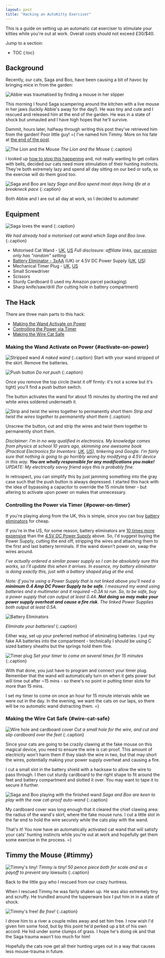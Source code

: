 ```yaml
---
layout: post
title: "Hacking an AutoKitty Exerciser"
---
```


This is a guide on setting up an automatic cat exerciser to stimulate your kitties while you're out at work. Overall costs should not exceed £30/$40.

Jump to a section:

* TOC
{:toc}

## Background
Recently, our cats, Saga and Boo, have been causing a bit of havoc by bringing mice in from the garden:

![Abbie was traumatised by finding a mouse in her slipper](/images/autokitty/mousetrauma.png)

This morning I found Saga scampering around the kitchen with a live mouse in her jaws (luckily Abbie's away for the day!). He was tiny and cute and I rescued and released him at the end of the garden. He was in a state of shock but unmauled and I have high hopes that he'll survive.

Dammit, hours later, halfway through writing this post they've retrieved him from the garden! Poor little guy! =( I've named him Timmy. More on his fate at [the end of the post](#timmy).

![The Lion and the Mouse](/images/autokitty/sagamouse.jpg)
*The Lion and the Mouse* 
{:.caption}

I looked up [how to stop this happening](https://www.pet-happy.com/why-is-your-cat-bringing-mice-home/) and, not really wanting to get collars with bells, decided our cats need more stimulation of their hunting instincts. They're both extremely lazy and spend all day sitting on our bed or sofa, so the exercise will do them good too.

![Saga and Boo are lazy](/images/autokitty/catyinyang.jpg)
*Saga and Boo spend most days living life at a breakneck pace*
{:.caption}

Both Abbie and I are out all day at work, so I decided to automate!

## Equipment
![Saga loves the wand](/images/autokitty/sagawand.5fps.gif)
{:.caption}

*We had already had a motorised cat wand which Saga and Boo love.*
{:.caption}

* Motorised Cat Wand - [UK](https://www.amazon.co.uk/gp/product/B01EH6RDR0/ref=as_li_tl?ie=UTF8&camp=1634&creative=6738&creativeASIN=B01EH6RDR0&linkCode=as2&tag=oreills-21), [US](https://www.amazon.com/gp/product/B01EH6RDR0/ref=as_li_qf_sp_asin_il_tl?ie=UTF8&tag=oreillsus-20&camp=1789&creative=9325&linkCode=as2&creativeASIN=B01EH6RDR0&linkId=8875599c24e3af0ab4c8a5f5c7e9afe1) *Full disclosure: affiliate links, [our version](https://www.amazon.co.uk/gp/product/B01A4QI5AG/ref=od_aui_detailpages00?ie=UTF8&psc=1) only has "random" setting*
* [Battery Eliminator - 3xAA](https://www.amazon.co.uk/gp/product/B01MAWHOPM/ref=as_li_tl?ie=UTF8&camp=1634&creative=6738&creativeASIN=B01MAWHOPM&linkCode=as2&tag=oreills-21) (UK) or 4.5V DC Power Supply ([UK](https://www.amazon.co.uk/gp/product/B0012Y2NMG/ref=as_li_qf_sp_asin_il_tl?ie=UTF8&camp=1634&creative=6738&creativeASIN=B0012Y2NMG&linkCode=as2&tag=oreills-21), [US](https://www.amazon.com/gp/product/B00KCPBEUI/ref=as_li_qf_sp_asin_il_tl?ie=UTF8&tag=oreillsus-20&camp=1789&creative=9325&linkCode=as2&creativeASIN=B00KCPBEUI&linkId=978ed505ef4cc11a047ff024a3b21271))
* Mechanical Timer Plug - [UK](https://www.amazon.co.uk/gp/product/B00GP1RQVY/ref=as_li_tl?ie=UTF8&camp=1634&creative=6738&creativeASIN=B00GP1RQVY&linkCode=as2&tag=oreills-21), [US](https://www.amazon.com/gp/product/B006LYHED0/ref=as_li_qf_sp_asin_il_tl?ie=UTF8&tag=oreillsus-20&camp=1789&creative=9325&linkCode=as2&creativeASIN=B006LYHED0&linkId=14abb99efafdf0bad4e9cf09c92b40d5)
* Small Screwdriver
* Scissors
* Sturdy Cardboard (I used my Amazon parcel packaging)
* Sharp knife/saw/drill (for cutting hole in battery compartment)

## The Hack
There are three main parts to this hack:

* [Making the Wand Activate on Power](#activate-on-power)
* [Controlling the Power via Timer](#power-on-timer)
* [Making the Wire Cat Safe](#wire-cat-safe)

### Making the Wand Activate on Power {#activate-on-power}
![Stripped wand](/images/autokitty/start.jpg)
*A naked wand* 
{:.caption}
Start with your wand stripped of the skirt. Remove the batteries.

![Push button](/images/autokitty/pushbutton.jpg)
*Do not push* 
{:.caption}

Once you remove the top circle (twist it off firmly: it's not a screw but it's tight) you'll find a push button switch.

The button activates the wand for about 15 minutes by shorting the red and white wires soldered underneath it.

![Strip and twist the wires together to permanently short them](/images/autokitty/wiresshorted.jpg)
*Strip and twist the wires together to permanently short them*
{:.caption}

Unscrew the button, cut and strip the wires and twist them together to permanently short them.

*Disclaimer: I'm in no way qualified in electronics. My knowledge comes from physics at school 10 years ago, skimming one awesome book (Practical Electronics for Inventors: [UK](https://www.amazon.co.uk/gp/product/1259587541/ref=as_li_tl?ie=UTF8&camp=1634&creative=6738&creativeASIN=1259587541&linkCode=as2&tag=oreills-21), [US](https://www.amazon.com/gp/product/1259587541/ref=as_li_qf_sp_asin_il_tl?ie=UTF8&tag=oreillsus-20&camp=1789&creative=9325&linkCode=as2&creativeASIN=1259587541&linkId=c3fbf1d7cd20eb660066fc3eba0d6cda)), tinkering and Google. I'm fairly sure that nothing is going to go horribly wrong by modifying a 4.5V device in this way. **You are wholly responsible for any modifications you make!** UPDATE: My electrically savvy friend says this is probably fine.*

In retrospect, you can simplify this by just jamming something into the gray case such that the push button is always depressed. I started this hack with the idea of bypassing a capacitor to override the 15 minute timer - but altering to activate upon power on makes that unnecessary.

### Controlling the Power via Timer {#power-on-timer}

If you're playing along from the UK, this is simple, since you can buy [battery eliminators](https://www.amazon.co.uk/gp/product/B01MAWHOPM/ref=as_li_tl?ie=UTF8&camp=1634&creative=6738&creativeASIN=B01MAWHOPM&linkCode=as2&tag=oreills-21) for cheap.

If you're in the US, for some reason, battery eliminators are [10 times more expensive](http://www.batteryeliminatorstore.com/index.php?id_product=40&controller=product) than the [4.5V DC Power Supply](https://www.amazon.com/gp/product/B00KCPBEUI/ref=as_li_qf_sp_asin_il_tl?ie=UTF8&tag=oreillsus-20&camp=1789&creative=9325&linkCode=as2&creativeASIN=B00KCPBEUI&linkId=978ed505ef4cc11a047ff024a3b21271) above. So, I'd suggest buying the Power Supply, cutting the end off, stripping the wires and attaching them to the first and last battery terminals. If the wand doesn't power on, swap the wires around.

*I've actually ordered a similar power supply so I can be absolutely sure this works, so I'll update this when it arrives. In essence, my battery eliminator is doing exactly this, just with a battery shaped plug at the end.*

*Note: if you're using a Power Supply that is not linked above you'll need a **minimum 0.4 Amp DC Power Supply to be safe**. I measured my wand using batteries and a multimeter and it required ~0.3A to run. So, to be safe, buy a power supply that can output at least 0.4A. **Not doing so may make your power supply overheat and cause a fire risk**. The linked Power Supplies both output at least 0.5A.*

![Battery Eliminators](/images/autokitty/batteryeliminator.jpg)

*Eliminate your batteries!*
{:.caption}

Either way, set up your preferred method of eliminating batteries. I put my fake AA batteries into the compartment - technically I should be using C sized battery sheaths but the springs hold them fine.

![Timer plug](/images/autokitty/timerplug.jpg)
*Set your timer to come on several times for 15 minutes*
{:.caption}

With that done, you just have to program and connect your timer plug. Remember that the wand will automatically turn on when it gets power but will time out after ~15 mins - so there's no point in putting timer slots for more than 15 mins.

I set my timer to come on once an hour for 15 minute intervals while we were out in the day. In the evening, we want the cats on our laps, so there will be no automatic wand distracting them. =)

### Making the Wire Cat Safe {#wire-cat-safe}

![Wire hole and cardboard cover](/images/autokitty/drillholeandcardboard.jpg)
*Cut a small hole for the wire, and cut and slip cardboard over the feet*
{:.caption}

Since your cats are going to be crazily clawing at the fake mouse on this magical device, you need to ensure the wire is cat-proof. This amount of electricity won't harm them if they slash the wire in two, but that may short the wires, potentially making your power supply overheat and causing a fire.

I cut a small slot in the battery shield with a hacksaw to allow the wire to pass through. I then cut sturdy cardboard to the right shape to fit around the feet and battery compartment and slotted it over. You may want to tape it to secure it further.

![Saga and Boo playing with the finished wand](/images/autokitty/sagabooplaying.jpg)
*Saga and Boo are keen to play with the now cat-proof auto-wand*
{:.caption}

My cardboard cover was long enough that it cleared the chief clawing area: the radius of the wand's skirt, where the fake mouse runs. I cut a little slot in the far end to hold the wire securely while the cats play with the wand.

That's it! You now have an automatically activated cat wand that will satisfy your cats' hunting instincts while you're out at work and hopefully get them some exercise in the process. =)

## Timmy the Mouse {#timmy}
![Timmy's tiny!](/images/autokitty/tinytimmy.jpg)
*Timmy is tiny! 50 pence piece both for scale and as a payoff to prevent any lawsuits*
{:.caption}

Back to the little guy who I rescued from our crazy huntress.

When I rescued Timmy he was fairly shaken up. He was also extremely tiny and scruffy. He trundled around the tupperware box I put him in in a state of shock.

![Timmy's free!](/images/autokitty/timmyfree.jpg)
*Be free!*
{:.caption}

I drove him to a river a couple miles away and set him free. I now wish I'd given him some food, but by this point he'd perked up a bit of his own accord. He hid under some clumps of grass. I hope he's doing ok and that the Saga trauma wasn't too much for him!

Hopefully the cats now get all their hunting urges out in a way that causes less mouse-trauma in future.

<style>
.caption {
    text-align:center;
}
</style>
